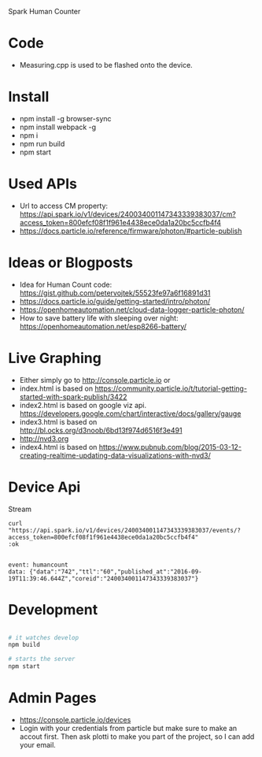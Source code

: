 Spark Human Counter

# Code
- Measuring.cpp is used to be flashed onto the device.

# Install
- npm install -g browser-sync
- npm install webpack -g
- npm i
- npm run build
- npm start

# Used APIs
- Url to access CM property: https://api.spark.io/v1/devices/240034001147343339383037/cm?access_token=800efcf08f1f961e4438ece0da1a20bc5ccfb4f4
- https://docs.particle.io/reference/firmware/photon/#particle-publish

# Ideas or Blogposts
- Idea for Human Count code: https://gist.github.com/petervojtek/55523fe97a6f16891d31
- https://docs.particle.io/guide/getting-started/intro/photon/
- https://openhomeautomation.net/cloud-data-logger-particle-photon/
- How to save battery life with sleeping over night: https://openhomeautomation.net/esp8266-battery/

# Live Graphing
- Either simply go to http://console.particle.io or 
- index.html is based on https://community.particle.io/t/tutorial-getting-started-with-spark-publish/3422
- index2.html is based on google viz api. https://developers.google.com/chart/interactive/docs/gallery/gauge
- index3.html is based on http://bl.ocks.org/d3noob/6bd13f974d6516f3e491
- http://nvd3.org
- index4.html is based on https://www.pubnub.com/blog/2015-03-12-creating-realtime-updating-data-visualizations-with-nvd3/

# Device Api

Stream
```
curl "https://api.spark.io/v1/devices/240034001147343339383037/events/?access_token=800efcf08f1f961e4438ece0da1a20bc5ccfb4f4"
:ok


event: humancount
data: {"data":"742","ttl":"60","published_at":"2016-09-19T11:39:46.644Z","coreid":"240034001147343339383037"}
```  

# Development 
```sh

# it watches develop
npm build

# starts the server
npm start
```

# Admin Pages
- https://console.particle.io/devices
- Login with your credentials from particle but make sure to make an accout first. Then ask plotti to make you part of the project, so I can add your email.

